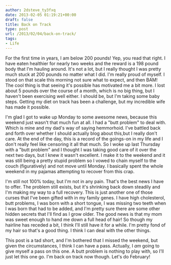 ```yaml
---
author: 2dsteve_ty3fxq
date: 2013-02-05 01:19:21+00:00
draft: false
title: Back on Track
type: post
url: /2013/02/04/back-on-track/
tags:
- Life
---
```


For the first time in years, I am below 200 pounds! Yep, you read that right. I have eaten healthier for nearly two weeks and the reward is a 198 pound body that I'm hauling around. It's not a lot, but I really thought I was pretty much stuck at 200 pounds no matter what I did. I'm really proud of myself. I stood on that scale this morning not sure what to expect, and then BAM! The cool thing is that seeing it's possible has motivated me a bit more. I lost about 5 pounds over the course of a month, which is no big thing, but I haven't been exercising well either. I should be, but I'm taking some baby steps. Getting my diet on track has been a challenge, but my incredible wife has made it possible.<!-- more -->

I'm glad I got to wake up Monday to some awesome news, because this weekend just wasn't that much fun at all. I had a "butt problem" to deal with. Which is mine and my dad's way of saying hemmorhoid. I've battled back and forth over whether I should actually blog about this,but I really don't care. At the end of the day, this is a record of the goings-on in my life and I don't really feel like censoring it all that much. So I woke up last Thursday with a "butt problem" and I thought I was taking good care of it over the next two days, but I knew it wasn't excellent. I make it to the weekend and it was still being a pretty stupid problem so I vowed to chain myself to the couch (figuratively) and not move until Monday. I basically spent the whole weekend in my pajamas attempting to recover from this crap.

I'm still not 100% today, but I'm not in any pain. That's the best news I have to offer. The problem still exists, but it's shrinking back down steadily and I'm making my way to a full recovery. This is just another one of those curses that I've been gifted with in my family genes. I have high cholesterol, butt problems, I was born with a short tongue, I was missing two teeth when I was born that had to be added, and I'm pretty sure there are some other hidden secrets that I'll find as I grow older. The good news is that my mom was sweet enough to hand me down a full head of hair! So though my hairline has receded a bit, I think I'll still have it for a while. I'm pretty fond of my hair so that's a good thing. I think I can deal with the other things.

This post is a tad short, and I'm bothered that I missed the weekend, but given the circumstances, I think I can have a pass. Actually, I _am_ going to give myself a pass on this one. A butt problem is nothing to play with, so I'll just let this one go. I'm back on track now though. Let's do February!
